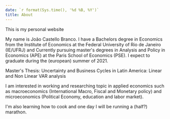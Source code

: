 ```yaml
---
date: `r format(Sys.time(), '%d %B, %Y')`
title: About
---
```


This is my personal website 

My name is João Castello Branco. I have a Bachelors degree in Economics from the Institute of Economics at the Federal University of Rio de Janeiro (IE/UFRJ) and Currently pursuing master's degrees in Analysis and Policy in Economics (APE) at the Paris School of Economics (PSE). I expect to graduate during the (european) summer of 2021.

Master's Thesis: Uncertainty and Business Cycles in Latin America: Linear and Non Linear VAR analysis

I am interested in working and researching topic in applied economics such as macroeconomics (International Macro, Fiscal and Monetary policy) and microeconomics (Political Economy, education and labor market).

I'm also learning how to cook and one day I will be running a (half?) marathon.
